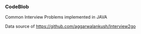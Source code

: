 ### CodeBlob
Common Interview Problems implemented in JAVA

Data source of https://github.com/aggarwalankush/Interview2go

